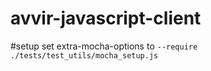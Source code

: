 # avvir-javascript-client


#setup
set extra-mocha-options to `--require ./tests/test_utils/mocha_setup.js`
